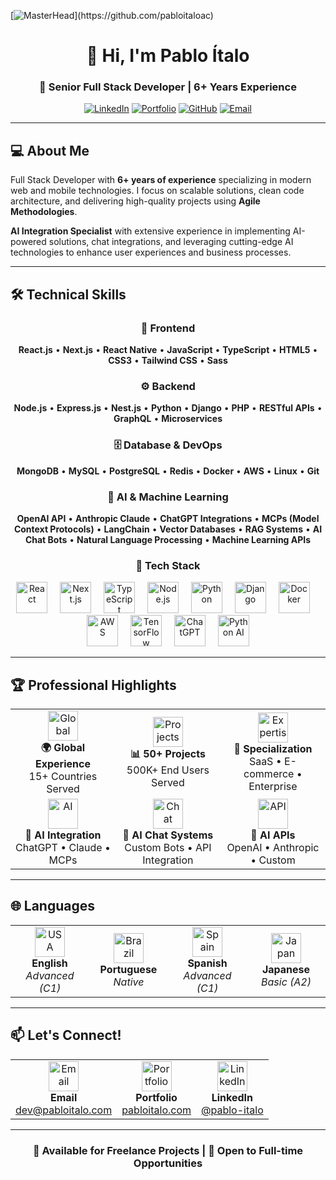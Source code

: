 [![MasterHead](https://readme-typing-svg.herokuapp.com?font=JetBrains+Mono&weight=600&size=50&duration=3000&pause=1000&color=36BCF7&center=true&vCenter=true&width=1000&height=200&lines=Pablo+%C3%8Dtalo;Senior+Full+Stack+Developer;AI+Integration+Specialist;6%2B+Years+Experience;React+%7C+Node.js+%7C+Python+%7C+Django;Ready+to+Build+Amazing+Things!)](https://github.com/pabloitaloac)

<h1 align="center">👋 Hi, I'm Pablo Ítalo</h1>
<h3 align="center">🚀 Senior Full Stack Developer | 6+ Years Experience</h3>

<div align="center">
  
[![LinkedIn](https://img.shields.io/badge/-LinkedIn-0077B5?style=for-the-badge&logo=linkedin&logoColor=white)](https://www.linkedin.com/in/pablo-italo/)
[![Portfolio](https://img.shields.io/badge/-Portfolio-FF5722?style=for-the-badge&logo=google-chrome&logoColor=white)](https://pabloitalo.com)
[![GitHub](https://img.shields.io/badge/-GitHub-181717?style=for-the-badge&logo=github&logoColor=white)](https://github.com/pabloitaloac)
[![Email](https://img.shields.io/badge/-Email-D14836?style=for-the-badge&logo=gmail&logoColor=white)](mailto:dev@pabloitalo.com)

</div>

---

## 💻 About Me

Full Stack Developer with **6+ years of experience** specializing in modern web and mobile technologies. I focus on scalable solutions, clean code architecture, and delivering high-quality projects using **Agile Methodologies**. 

**AI Integration Specialist** with extensive experience in implementing AI-powered solutions, chat integrations, and leveraging cutting-edge AI technologies to enhance user experiences and business processes.

---

## 🛠️ Technical Skills

<div align="center">

### 🎨 Frontend
**React.js** • **Next.js** • **React Native** • **JavaScript** • **TypeScript** • **HTML5** • **CSS3** • **Tailwind CSS** • **Sass**

### ⚙️ Backend
**Node.js** • **Express.js** • **Nest.js** • **Python** • **Django** • **PHP** • **RESTful APIs** • **GraphQL** • **Microservices**

### 🗄️ Database & DevOps
**MongoDB** • **MySQL** • **PostgreSQL** • **Redis** • **Docker** • **AWS** • **Linux** • **Git**

### 🤖 AI & Machine Learning
**OpenAI API** • **Anthropic Claude** • **ChatGPT Integrations** • **MCPs (Model Context Protocols)** • **LangChain** • **Vector Databases** • **RAG Systems** • **AI Chat Bots** • **Natural Language Processing** • **Machine Learning APIs**

</div>

<div align="center">
<h3>🔧 Tech Stack</h3>
<img src="https://cdn.jsdelivr.net/gh/devicons/devicon/icons/react/react-original.svg" width="50" height="50" alt="React" />
<img width="12" />
<img src="https://cdn.jsdelivr.net/gh/devicons/devicon/icons/nextjs/nextjs-original.svg" width="50" height="50" alt="Next.js" />
<img width="12" />
<img src="https://cdn.jsdelivr.net/gh/devicons/devicon/icons/typescript/typescript-original.svg" width="50" height="50" alt="TypeScript" />
<img width="12" />
<img src="https://cdn.jsdelivr.net/gh/devicons/devicon/icons/nodejs/nodejs-original.svg" width="50" height="50" alt="Node.js" />
<img width="12" />
<img src="https://cdn.jsdelivr.net/gh/devicons/devicon/icons/python/python-original.svg" width="50" height="50" alt="Python" />
<img width="12" />
<img src="https://cdn.jsdelivr.net/gh/devicons/devicon/icons/django/django-plain.svg" width="50" height="50" alt="Django" />
<img width="12" />
<img src="https://cdn.jsdelivr.net/gh/devicons/devicon/icons/docker/docker-original.svg" width="50" height="50" alt="Docker" />
<img width="12" />
<img src="https://cdn.jsdelivr.net/gh/devicons/devicon/icons/amazonwebservices/amazonwebservices-original-wordmark.svg" width="50" height="50" alt="AWS" />
<img width="12" />
<img src="https://cdn.jsdelivr.net/gh/devicons/devicon/icons/tensorflow/tensorflow-original.svg" width="50" height="50" alt="TensorFlow" />
<img width="12" />
<img src="https://upload.wikimedia.org/wikipedia/commons/0/04/ChatGPT_logo.svg" width="50" height="50" alt="ChatGPT" />
<img width="12" />
<img src="https://cdn.jsdelivr.net/gh/devicons/devicon/icons/python/python-original.svg" width="50" height="50" alt="Python AI" />
</div>

---

## 🏆 Professional Highlights

<div align="center">
<table>
<tr>
<td align="center" width="25%">
<img src="https://img.icons8.com/color/48/000000/globe.png" alt="Global" width="48"/>
<br><b>🌍 Global Experience</b>
<br>15+ Countries Served
</td>
<td align="center" width="25%">
<img src="https://img.icons8.com/color/48/000000/project.png" alt="Projects" width="48"/>
<br><b>📊 50+ Projects</b>
<br>500K+ End Users Served
</td>
<td align="center" width="25%">
<img src="https://img.icons8.com/color/48/000000/rocket.png" alt="Expertise" width="48"/>
<br><b>🎯 Specialization</b>
<br>SaaS • E-commerce • Enterprise
</td>
</tr>
<tr>
<td align="center" width="25%">
<img src="https://img.icons8.com/color/48/000000/artificial-intelligence.png" alt="AI" width="48"/>
<br><b>🤖 AI Integration</b>
<br>ChatGPT • Claude • MCPs
</td>
<td align="center" width="25%">
<img src="https://img.icons8.com/color/48/000000/chat.png" alt="Chat" width="48"/>
<br><b>💬 AI Chat Systems</b>
<br>Custom Bots • API Integration
</td>
<td align="center" width="25%">
<img src="https://img.icons8.com/color/48/000000/api.png" alt="API" width="48"/>
<br><b>🔗 AI APIs</b>
<br>OpenAI • Anthropic • Custom
</td>
</tr>
</table>
</div>

---

## 🌐 Languages

<div align="center">
<table>
<tr>
<td align="center" width="25%">
<img src="https://flagcdn.com/48x36/us.png" alt="USA" width="48"/>
<br><b>English</b>
<br><i>Advanced (C1)</i>
</td>
<td align="center" width="25%">
<img src="https://flagcdn.com/48x36/br.png" alt="Brazil" width="48"/>
<br><b>Portuguese</b>
<br><i>Native</i>
</td>
<td align="center" width="25%">
<img src="https://flagcdn.com/48x36/es.png" alt="Spain" width="48"/>
<br><b>Spanish</b>
<br><i>Advanced (C1)</i>
</td>
<td align="center" width="25%">
<img src="https://flagcdn.com/48x36/jp.png" alt="Japan" width="48"/>
<br><b>Japanese</b>
<br><i>Basic (A2)</i>
</td>
</tr>
</table>
</div>

---


## 📫 Let's Connect!

<div align="center">
<table>
<tr>
<td align="center">
<img src="https://img.icons8.com/color/48/000000/gmail.png" alt="Email" width="48"/>
<br><b>Email</b>
<br><a href="mailto:dev@pabloitalo.com">dev@pabloitalo.com</a>
</td>
<td align="center">
<img src="https://img.icons8.com/color/48/000000/domain.png" alt="Portfolio" width="48"/>
<br><b>Portfolio</b>
<br><a href="https://pabloitalo.com">pabloitalo.com</a>
</td>
<td align="center">
<img src="https://img.icons8.com/color/48/000000/linkedin.png" alt="LinkedIn" width="48"/>
<br><b>LinkedIn</b>
<br><a href="https://www.linkedin.com/in/pablo-italo/">@pablo-italo</a>
</td>
</table>
</div>

---

<div align="center">
  
### 💼 Available for Freelance Projects | 🚀 Open to Full-time Opportunities

</div>
